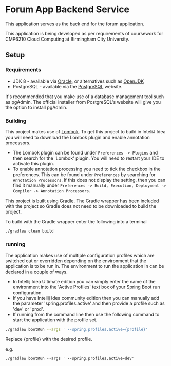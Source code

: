 # Forum App Backend Service
This application serves as the back end for the forum application.

This application is being developed as per requirements of coursework
for CMP6210 Cloud Computing at Birmingham City University.

## Setup

### Requirements

- JDK 8 - available via [Oracle](https://www.oracle.com/java), or alternatives such as [OpenJDK](https://openjdk.java.net/)
- PostgreSQL - available via the [PostgreSQL](https://www.postgresql.org) website. 

It's recommended that you make use of a database management tool such as pgAdmin. The official installer from
PostgreSQL's website will give you the option to install pgAdmin.

### Building

This project makes use of [Lombok](https://projectlombok.org/). To get this project to build in InteliJ Idea you
will need to download the Lombok plugin and enable annotation processors. 
 - The Lombok plugin can be found under `Preferences -> Plugins` and then search for the 'Lombok' plugin. 
 You will need to restart your IDE to activate this plugin.
 - To enable annotation processing you need to tick the checkbox in the preferences. This can be found under
 `Preferences` by searching for `Annotation Processors`. If this does not display the setting, then you can find it
 manually under `Preferences -> Build, Execution, Deployment -> Compiler -> Annotation Processors`. 

This project is built using [Gradle](https://gradle.org). The Gradle wrapper has been included with the project
so Gradle does not need to be downloaded to build the project.

To build with the Gradle wrapper enter the following into a terminal
```zsh
./gradlew clean build
```

### running

The application makes use of multiple configuration profiles which are switched out or overridden depending on the
environment that the application is to be run in. The environment to run the application in can be declared in a couple
of ways.

- In Intellij Idea Ultimate edition you can simply enter the name of the environment into the 'Active Profiles' text
box of your Spring Boot run configuration.
- If you have Intellij Idea community edition then you can manually add the parameter 'spring.profiles.active' and then
provide a profile such as 'dev' or 'prod'.
- If running from the command line then use the following command to start the application with the profile set.
```zsh
./gradlew bootRun --args ' --spring.profiles.active={profile}'
```
Replace {profile} with the desired profile.

e.g.
```
./gradlew bootRun --args ' --spring.profiles.active=dev'
```